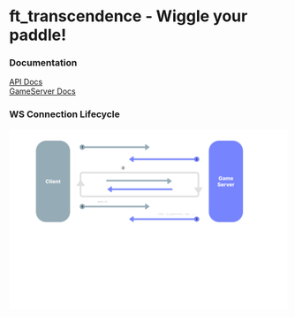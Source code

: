 # ft_transcendence - Wiggle your paddle!

### Documentation
[API Docs](/docs/API.md)\
[GameServer Docs](/docs/GAMESERVER.md)

### WS Connection Lifecycle
![ws-flow](/docs/WS-flow.png)
